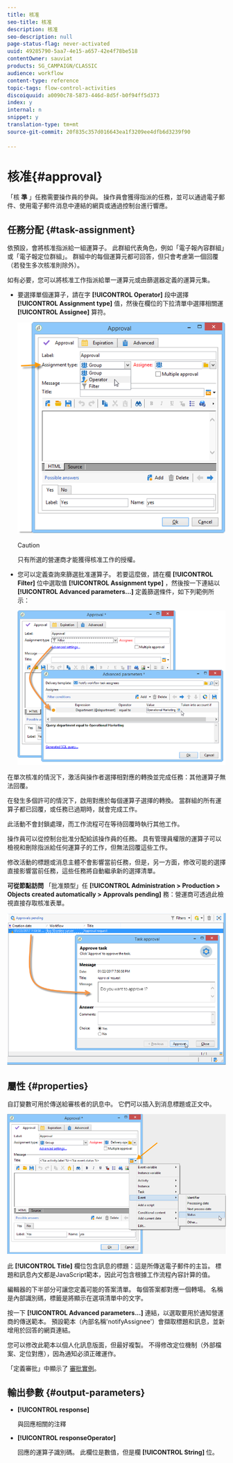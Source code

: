 ```yaml
---
title: 核准
seo-title: 核准
description: 核准
seo-description: null
page-status-flag: never-activated
uuid: 49285790-5aa7-4e15-a657-42e4f78be518
contentOwner: sauviat
products: SG_CAMPAIGN/CLASSIC
audience: workflow
content-type: reference
topic-tags: flow-control-activities
discoiquuid: a0090c78-5873-446d-8d5f-b0f94ff5d373
index: y
internal: n
snippet: y
translation-type: tm+mt
source-git-commit: 20f835c357d016643ea1f3209ee4dfb6d3239f90

---
```



# 核准{#approval}

「核 **準** 」任務需要操作員的參與。 操作員會獲得指派的任務，並可以通過電子郵件、使用電子郵件消息中連結的網頁或通過控制台進行響應。

## 任務分配 {#task-assignment}

依預設，會將核准指派給一組運算子。 此群組代表角色，例如「電子報內容群組」或「電子報定位群組」。 群組中的每個運算元都可回答，但只會考慮第一個回覆（若發生多次核准則除外）。

如有必要，您可以將核准工作指派給單一運算元或由篩選器定義的運算元集。

* 要選擇單個運算子，請在字 **[!UICONTROL Operator]** 段中選擇 **[!UICONTROL Assignment type]** 值，然後在欄位的下拉清單中選擇相關運 **[!UICONTROL Assignee]** 算符。

   ![](assets/s_advuser_validation_box_assign.png)

   >[!CAUTION]
   >
   >只有所選的營運商才能獲得核准工作的授權。

* 您可以定義查詢來篩選批准運算子。 若要這麼做，請在欄 **[!UICONTROL Filter]** 位中選取值 **[!UICONTROL Assignment type]** ，然後按一下連結以 **[!UICONTROL Advanced parameters...]** 定義篩選條件，如下列範例所示：

   ![](assets/s_advuser_validation_box_filter.png)

在單次核准的情況下，激活與操作者選擇相對應的轉換並完成任務：其他運算子無法回覆。

在發生多個許可的情況下，啟用對應於每個運算子選擇的轉換。 當群組的所有運算子都已回覆，或任務已過期時，就會完成工作。

此活動不會封鎖處理，而工作流程可在等待回覆時執行其他工作。

操作員可以從控制台批准分配給該操作員的任務。 具有管理員權限的運算子可以檢視和刪除指派給任何運算子的工作，但無法回覆這些工作。

修改活動的標題或消息主體不會影響當前任務，但是，另一方面，修改可能的選擇直接影響當前任務，這些任務將自動繼承新的選擇清單。

**可從節點訪問** 「批准類型」任 **[!UICONTROL Administration > Production > Objects created automatically > Approvals pending]** 務：營運商可透過此檢視直接存取核准表單。

![](assets/s_advuser_validation_from_console.png)

## 屬性 {#properties}

自訂變數可用於傳送給審核者的訊息中。 它們可以插入到消息標題或正文中。

![](assets/edit_validation.png)

此 **[!UICONTROL Title]** 欄位包含訊息的標題：這是所傳送電子郵件的主旨。 標題和訊息內文都是JavaScript範本，因此可包含根據工作流程內容計算的值。

編輯器的下半部分可讓您定義可能的答案清單。 每個答案都對應一個轉場。 名稱是內部識別碼，標籤是將顯示在選項清單中的文字。

按一下 **[!UICONTROL Advanced parameters...]** 連結，以選取要用於通知營運商的傳送範本。 預設範本（內部名稱&#39;notifyAssignee&#39;）會擷取標題和訊息，並新增用於回答的網頁連結。

您可以修改此範本以個人化訊息版面，但最好複製。 不得修改定位機制（外部檔案、定位對應），因為通知必須正確運作。

「定義審批」中顯示了 [審批實例](../../workflow/using/executing-a-workflow.md#defining-approvals)。

## 輸出參數 {#output-parameters}

* **[!UICONTROL response]**

   與回應相關的注釋

* **[!UICONTROL responseOperator]**

   回應的運算子識別碼。 此欄位是數值，但是欄 **[!UICONTROL String]** 位。

